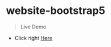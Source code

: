# website-bootstrap5
> Live Demo
* Click right [Here](https://monsef1234.github.io/website-bootstrap5/)
